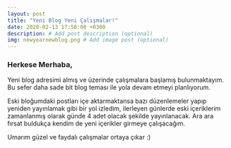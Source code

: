 ```yaml
---
layout: post
title: "Yeni Blog Yeni Çalışmalar!"
date: 2020-02-13 17:50:00 +0300
description: # Add post description (optional)
img: newyearnewblog.png # Add image post (optional)
---
```

### Herkese Merhaba,
<p>Yeni blog adresimi almış ve üzerinde çalışmalara başlamış bulunmaktayım. Bu sefer daha sade bit blog teması ile yola devam etmeyi planlıyorum.</p>

<p>Eski bloğumdaki postları içe aktarmaktansa bazı düzenlemeler yapıp yeniden yayınlamak gibi bir yol izledim, ilerleyen günlerde eski içeriklerim zamanlanmış olarak günde 4 adet olacak şekilde yayınlanacak. Ara ara fırsat buldukça kendim de yeni içerikler girmeye çalışacağım.</p>

<p>Umarım güzel ve faydalı çalışmalar ortaya çıkar :)</p>
